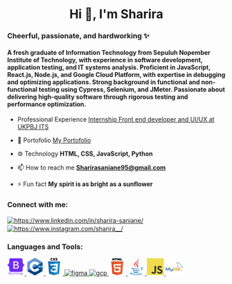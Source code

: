 <h1 align="center">Hi 👋, I'm Sharira</h1>
<h3>Cheerful, passionate, and hardworking ✨</h3>
<h4>A fresh graduate of Information Technology from Sepuluh Nopember Institute of Technology, with experience in software development, application testing, and IT systems analysis. Proficient in JavaScript, React.js, Node.js, and Google Cloud Platform, with expertise in debugging and optimizing applications. Strong background in functional and non-functional testing using Cypress, Selenium, and JMeter. Passionate about delivering high-quality software through rigorous testing and performance optimization.</h4>



- Professional Experience [Internship Front end developer and UI/UX at UKPBJ ITS](https://github.com/ShariraSaniane/FE-UKPBJ-Site)

- 🎨 Portofolio [My Portofolio](https://sharira.notion.site/Welcome-to-Sharira-s-Portfolio-7c6cb126df754e91b6eec7d3cee6a1ca?pvs=4)

- ⚙️ Technology **HTML, CSS, JavaScript, Python**

- 📫 How to reach me **Sharirasaniane95@gmail.com**

- ⚡ Fun fact **My spirit is as bright as a sunflower**

<h3 align="left">Connect with me:</h3>
<p align="left">
<a href="https://linkedin.com/in/https://www.linkedin.com/in/sharira-saniane/" target="blank"><img align="center" src="https://raw.githubusercontent.com/rahuldkjain/github-profile-readme-generator/master/src/images/icons/Social/linked-in-alt.svg" alt="https://www.linkedin.com/in/sharira-saniane/" height="30" width="40" /></a>
<a href="https://instagram.com/https://www.instagram.com/sharira__/" target="blank"><img align="center" src="https://raw.githubusercontent.com/rahuldkjain/github-profile-readme-generator/master/src/images/icons/Social/instagram.svg" alt="https://www.instagram.com/sharira__/" height="30" width="40" /></a>
</p>

<h3 align="left">Languages and Tools:</h3>
<p align="left"> <a href="https://getbootstrap.com" target="_blank" rel="noreferrer">
  <img src="https://raw.githubusercontent.com/devicons/devicon/master/icons/bootstrap/bootstrap-plain-wordmark.svg" alt="bootstrap" width="40" height="40"/> </a> <a href="https://www.cprogramming.com/" target="_blank" rel="noreferrer"> 
  <img src="https://raw.githubusercontent.com/devicons/devicon/master/icons/cplusplus/cplusplus-original.svg" alt="cplusplus" width="40" height="40"/> </a> <a href="https://www.w3schools.com/css/" target="_blank" rel="noreferrer"> 
  <img src="https://raw.githubusercontent.com/devicons/devicon/master/icons/css3/css3-original-wordmark.svg" alt="css3" width="40" height="40"/> </a> <a href="https://www.figma.com/" target="_blank" rel="noreferrer"> 
  <img src="https://www.vectorlogo.zone/logos/figma/figma-icon.svg" alt="figma" width="40" height="40"/> </a> <a href="https://cloud.google.com" target="_blank" rel="noreferrer"> 
  <img src="https://www.vectorlogo.zone/logos/google_cloud/google_cloud-icon.svg" alt="gcp" width="40" height="40"/> </a> <a href="https://www.w3.org/html/" target="_blank" rel="noreferrer"> 
  <img src="https://raw.githubusercontent.com/devicons/devicon/master/icons/html5/html5-original-wordmark.svg" alt="html5" width="40" height="40"/> </a> <a href="https://www.java.com" target="_blank" rel="noreferrer"> 
  <img src="https://raw.githubusercontent.com/devicons/devicon/master/icons/java/java-original.svg" alt="java" width="40" height="40"/> </a> <a href="https://developer.mozilla.org/en-US/docs/Web/JavaScript" target="_blank" rel="noreferrer"> 
  <img src="https://raw.githubusercontent.com/devicons/devicon/master/icons/javascript/javascript-original.svg" alt="javascript" width="40" height="40"/> </a> <a href="https://www.mongodb.com/" target="_blank" rel="noreferrer"> 
  <img src="https://raw.githubusercontent.com/devicons/devicon/master/icons/mysql/mysql-original-wordmark.svg" alt="mysql" width="40" height="40"/> </a> <a href="https://nodejs.org" target="_blank" rel="noreferrer"> 
